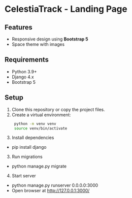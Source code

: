 # CelestiaTrack - Landing Page

## Features
- Responsive design using **Bootstrap 5**
- Space theme with images

## Requirements
- Python 3.9+
- Django 4.x
- Bootstrap 5

## Setup
1. Clone this repository or copy the project files.
2. Create a virtual environment:
   ```bash
    python -m venv venv
    source venv/bin/activate 

2. Install dependencies
- pip install django

3. Run migrations
- python manage.py migrate

4. Start server
- python manage.py runserver 0.0.0.0:3000
- Open browser at http://127.0.0.1:3000/